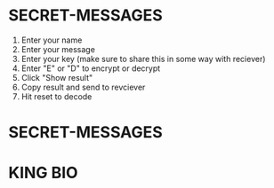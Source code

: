 # SECRET-MESSAGES

1. Enter your name
2. Enter your message
3. Enter your key (make sure to share this in some way with reciever)
4. Enter "E" or "D" to encrypt or decrypt
5. Click "Show result"
6. Copy result and send to revciever
7. Hit reset to decode

# SECRET-MESSAGES
# KING BIO
